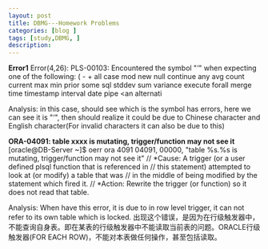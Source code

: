 ```yaml
---
layout: post
title: DBMG---Homework Problems
categories: [blog ]
tags: [study,DBMG, ]
description: 
---  
```


**Error1**
Error(4,26): PLS-00103: Encountered the symbol "‘" when expecting one of the following: ( - + all case mod new null <an identifier>
<a double-quoted delimited-identifier> <a bind variable> continue any avg count current max min prior some sql stddev sum variance
execute forall merge time timestamp interval date <a string literal with character set specification> <a number> <a single-quoted SQL 
string> pipe <an alternatively-quoted string literal with character set specification> <an alternati

Analysis: in this case, should see which is the symbol has errors, here we can see it is "‘", then should realize it could be due to 
Chinese character and English character(For invalid characters it can also be due to this)

**ORA-04091: table xxxx is mutating, trigger/function may not see it**
[oracle@DB-Server ~]$ oerr ora 4091
04091, 00000, "table %s.%s is mutating, trigger/function may not see it"
// *Cause: A trigger (or a user defined plsql function that is referenced in 
//         this statement) attempted to look at (or modify) a table that was 
//         in the middle of being modified by the statement which fired it.
// *Action: Rewrite the trigger (or function) so it does not read that table.

 Analysis:
  When have this error, it is due to in row level trigger, it can not refer to its own table which is locked.
     出现这个错误，是因为在行级触发器中，不能查询自身表。即在某表的行级触发器中不能读取当前表的问题。ORACLE行级触发器(FOR EACH ROW)，不能对本表做任何操作，甚至包括读取。

